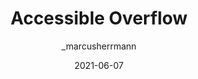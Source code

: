 ---
author: _marcusherrmann
date: 2021-06-07
permalink: false
tags:
  - accessibility
  - html
  - css
target_url: https://marcus.io/blog/accessible-overflow
title: Accessible Overflow
---
